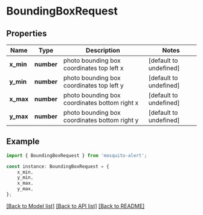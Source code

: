 # BoundingBoxRequest


## Properties

Name | Type | Description | Notes
------------ | ------------- | ------------- | -------------
**x_min** | **number** | photo bounding box coordinates top left x | [default to undefined]
**y_min** | **number** | photo bounding box coordinates top left y | [default to undefined]
**x_max** | **number** | photo bounding box coordinates bottom right x | [default to undefined]
**y_max** | **number** | photo bounding box coordinates bottom right y | [default to undefined]

## Example

```typescript
import { BoundingBoxRequest } from 'mosquito-alert';

const instance: BoundingBoxRequest = {
    x_min,
    y_min,
    x_max,
    y_max,
};
```

[[Back to Model list]](../README.md#documentation-for-models) [[Back to API list]](../README.md#documentation-for-api-endpoints) [[Back to README]](../README.md)
